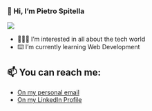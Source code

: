 ### 👋 Hi, I’m Pietro Spitella

<img src="https://media-exp1.licdn.com/dms/image/C4E16AQH0s2BmBg5Dhw/profile-displaybackgroundimage-shrink_350_1400/0/1636907477072?e=1643846400&v=beta&t=HjLjjVBfAzhxtN20wp1Zywy0crrdeQUUwt3gOjQe57g" />

- 🧑🏻‍💻 I’m interested in all about the tech world
- ⌨️ I’m currently learning Web Development

## 📫 You can reach me:

- <a href="mailto:pietrospitella@gmail.com">On my personal email</a>
- <a href="https://www.linkedin.com/in/pietro-spitella/">On my LinkedIn Profile</a>

<!---
PietroSpitella/PietroSpitella is a ✨ special ✨ repository because its `README.md` (this file) appears on your GitHub profile.
You can click the Preview link to take a look at your changes.
--->
